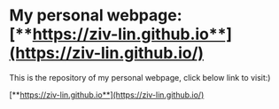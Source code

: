 # My personal webpage: [**https://ziv-lin.github.io**](https://ziv-lin.github.io/)
This is the repository of my personal webpage, click below link to visit:)

[**https://ziv-lin.github.io**](https://ziv-lin.github.io/)
